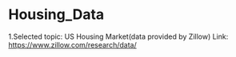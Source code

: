 # Housing_Data
1.Selected topic:
US Housing Market(data provided by Zillow) 
Link: https://www.zillow.com/research/data/
